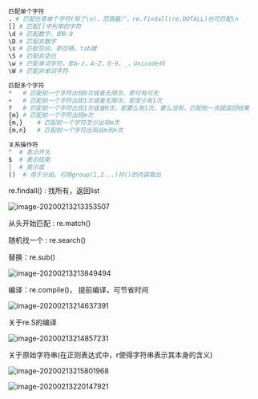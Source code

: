 ```python
匹配单个字符
. # 匹配任意单个字符(除了\n)，范围最广，re.findall(re.DOTALL)也可匹配\n
[] # 匹配[]中列举的字符
\d # 匹配数字，即0-9
\D # 匹配非数字
\s # 匹配空白，即空格，tab键
\S # 匹配非空白
\w # 匹配单词字符，即a-z，A-Z，0-9，_，Unicode码
\W # 匹配非单词字符

匹配多个字符
*	# 匹配前一个字符出现0次或者无限次，即可有可无
+	# 匹配前一个字符出现1次或者无限次，即至少有1次
?	# 匹配前一个字符出现1次或者0次，即要么有1次，要么没有，匹配到一次就返回结果
{m}	# 匹配前一个字符出现m次
{m,}	# 匹配前一个字符至少出现m次
{m,n}	# 匹配前一个字符出现从m到n次

关系操作符
^  # 表示开头
$  # 表示结尾
|  # 表示或
()  # 用于分组，可用group(1,2...)将()的内容取出

```

re.findall()  : 找所有，返回list

![image-20200213213353507](C:\Users\26952\AppData\Roaming\Typora\typora-user-images\image-20200213213353507.png)

从头开始匹配 : re.match()

随机找一个 : re.search()

替换：re.sub()

![image-20200213213849494](C:\Users\26952\AppData\Roaming\Typora\typora-user-images\image-20200213213849494.png)

编译：re.compile()， 提前编译，可节省时间

![image-20200213214637391](C:\Users\26952\AppData\Roaming\Typora\typora-user-images\image-20200213214637391.png)

关于re.S的编译

![image-20200213214857231](C:\Users\26952\AppData\Roaming\Typora\typora-user-images\image-20200213214857231.png)

关于原始字符串(在正则表达式中，r使得字符串表示其本身的含义)

![image-20200213215801968](C:\Users\26952\AppData\Roaming\Typora\typora-user-images\image-20200213215801968.png)

![image-20200213220147921](C:\Users\26952\AppData\Roaming\Typora\typora-user-images\image-20200213220147921.png)

